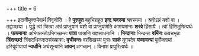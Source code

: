 +++
title = 6

+++
इदानीमुक्तमेवार्थं विवृणोति । हे **पुरुहूत** बहुभिराहूत **इन्द्र** **श्रवस्या** श्रवस्यया । श्रवोऽन्नं यशो वा । तद्वाञ्छया । युद्धे त्वां जित्वा अन्नं प्राप्नुयाम यशो वा प्राप्नुयामेति कामयमानाः **शरवे** हिंसायै । त्वां हिंसितुमित्यर्थः । **पत्यमानाः** अभिपतन्तोऽभिगच्छन्तः **पात्रा** पात्राणि यज्ञसाधनानि । **भिन्दानाः** भिन्दन्तः **वर्मिणः** कवचभृतः **त्रिंशच्छतं** त्रिंशदधिकशतसंख्याका: **वृचीवन्तः** वरशिखस्य  पुत्राः **साकं** युगपदेव **यव्यावत्यां** पूर्वोक्तायां हरियूपीयायां **न्यर्धानि** अर्थशून्यानि **आयन्** अगच्छन् । विनाशं प्रापुरित्यर्थः ॥